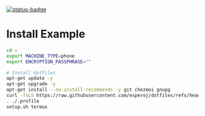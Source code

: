 [![status-badge](https://ci.codeberg.org/api/badges/12554/status.svg)](https://ci.codeberg.org/repos/12554)

# Install Example

```bash
cd ~
export MACHINE_TYPE=phone
export ENCRYPTION_PASSPHRASE=""

# Install dotfiles
apt-get update -y
apt-get upgrade -y
apt-get install --no-install-recommends -y git chezmoi gnupg
curl -fsLS https://raw.githubusercontent.com/esperoj/dotfiles/refs/heads/main/bin/install.sh | APPLY=true bash -s -- dotfiles
. ./.profile
setup.sh termux
```